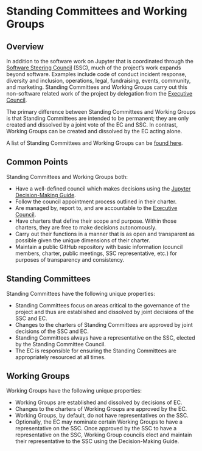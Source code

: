# Standing Committees and Working Groups

## Overview

In addition to the software work on Jupyter that is coordinated through the [Software Steering Council](software_steering_council.md) (SSC), much of the project’s work expands beyond software. Examples include code of conduct incident response, diversity and inclusion, operations, legal, fundraising, events, community, and marketing. Standing Committees and Working Groups carry out this non-software related work of the project by delegation from the [Executive Council](executive_council).

The primary difference between Standing Committees and Working Groups is that Standing Committees are intended to be permanent; they are only created and dissolved by a joint vote of the EC and SSC. In contrast, Working Groups can be created and dissolved by the EC acting alone.

A list of Standing Committees and Working Groups can be [found here](list_of_standing_committees_and_working_groups.md).

## Common Points

Standing Committees and Working Groups both:

- Have a well-defined council which makes decisions using the [Jupyter Decision-Making Guide](decision_making.md).
- Follow the council appointment process outlined in their charter.
- Are managed by, report to, and are accountable to the [Executive Council](executive_council).
- Have charters that define their scope and purpose. Within those charters, they are free to make decisions autonomously.
- Carry out their functions in a manner that is as open and transparent as possible given the unique dimensions of their charter.
- Maintain a public GitHub repository with basic information (council members, charter, public meetings, SSC representative, etc.) for purposes of transparency and consistency.

## Standing Committees

Standing Committees have the following unique properties:

- Standing Committees focus on areas critical to the governance of the project and thus are established and dissolved by joint decisions of the SSC and EC.
- Changes to the charters of Standing Committees are approved by joint decisions of the SSC and EC.
- Standing Committees always have a representative on the SSC, elected by the Standing Committee Council.
- The EC is responsible for ensuring the Standing Committees are appropriately resourced at all times.

## Working Groups

Working Groups have the following unique properties:

- Working Groups are established and dissolved by decisions of EC.
- Changes to the charters of Working Groups are approved by the EC.
- Working Groups, by default, do not have representatives on the SSC.
- Optionally, the EC may nominate certain Working Groups to have a representative on the SSC. Once approved by the SSC to have a representative on the SSC, Working Group councils elect and maintain their representative to the SSC using the Decision-Making Guide.
